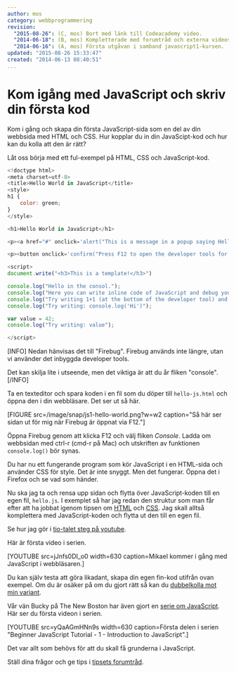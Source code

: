 ```yaml
---
author: mos
category: webbprogrammering
revision:
  "2015-08-26": (C, mos) Bort med länk till Codeacademy video.
  "2014-06-18": (B, mos) Kompletterade med forumtråd och externa videoserier.
  "2014-06-16": (A, mos) Första utgåvan i samband javascript1-kursen.
updated: "2015-08-26 15:33:47"
created: "2014-06-13 08:40:51"
...
```

Kom igång med JavaScript och skriv din första kod
==================================

Kom i gång och skapa din första JavaScript-sida som en del av din webbsida med HTML och CSS. Hur kopplar du in din JavaScipt-kod och hur kan du kolla att den är rätt?

<!--more-->

Låt oss börja med ett ful-exempel på HTML, CSS och JavaScript-kod.

```javascript
<!doctype html>
<meta charset=utf-8>
<title>Hello World in JavaScript</title>
<style>
h1 {
    color: green;
}
</style>

<h1>Hello World in JavaScript</h1>

<p><a href="#" onclick='alert("This is a message in a popup saying Hello World");'>Show an alert popup.</a></p>

<p><button onclick='confirm("Press F12 to open the developer tools for your browser, select the console. Then reload the page and see the message in the console.");'>Show a confirm popup.</button></p>

<script>
document.write("<h3>This is a template!</h3>")

console.log("Hello in the consol.");
console.log("Here you can write inline code of JavaScript and debug your programs.");
console.log("Try writing 1+1 (at the bottom of the developer tool) and see what happens.");
console.log("Try writing: console.log('Hi')");

var value = 42;
console.log("Try writing: value");

</script>
```

[INFO]
Nedan hänvisas det till "Firebug". Firebug används inte längre, utan vi använder det inbyggda developer tools.

Det kan skilja lite i utseende, men det viktiga är att du år fliken "console".
[/INFO]

Ta en texteditor och spara koden i en fil som du döper till `hello-js.html` och öppna den i din webbläsare. Det ser ut så här.

[FIGURE src=/image/snap/js1-hello-world.png?w=w2 caption="Så här ser sidan ut för mig när Firebug är öppnat via F12."]

Öppna Firebug genom att klicka F12 och välj fliken *Console*. Ladda om webbsidan med ctrl-r (cmd-r på Mac) och utskriften av funktionen `console.log()` bör synas.

Du har nu ett fungerande program som kör JavaScript i en HTML-sida och använder CSS för style. Det är inte snyggt. Men det fungerar. Öppna det i Firefox och se vad som händer.

Nu ska jag ta och rensa upp sidan och flytta över JavaScript-koden till en egen fil, `hello.js`. I exemplet så har jag redan den struktur som man får efter att ha jobbat igenom tipsen om [HTML](coachen/gor-din-forsta-sida-med-html5) och [CSS](coachen/styla-din-sida-med-css-och-en-extern-stylesheet). Jag skall alltså komplettera med JavaScript-koden och flytta ut den till en egen fil.

Se hur jag gör i [tio-talet steg på youtube](https://www.youtube.com/playlist?list=PLKtP9l5q3ce_11l3iKwIKRM4DFuhtBeNE).

Här är första video i serien.

[YOUTUBE src=jJnfs0DI_o0 width=630 caption=Mikael kommer i gång med JavaScript i webbläsaren.]

Du kan själv testa att göra likadant, skapa din egen fin-kod utifrån ovan exempel. Om du är osäker på om du gjort rätt så kan du [dubbelkolla mot min variant](javascript1/repo/example/hello-world).

Vår vän Bucky på The New Boston har även gjort en [serie om JavaScript](https://www.youtube.com/playlist?list=PL46F0A159EC02DF82). Här ser du första videon i serien.

[YOUTUBE src=yQaAGmHNn9s width=630 caption=Första delen i serien "Beginner JavaScript Tutorial - 1 - Introduction to JavaScript".]

Det var allt som behövs för att du skall få grunderna i JavaScript.

Ställ dina frågor och ge tips i [tipsets forumtråd](t/2458).

